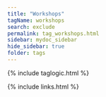 ```yaml
---
title: "Workshops"
tagName: workshops
search: exclude
permalink: tag_workshops.html
sidebar: mydoc_sidebar
hide_sidebar: true
folder: tags
---
```


{% include taglogic.html %}

{% include links.html %}
